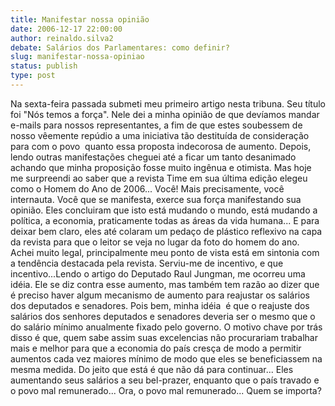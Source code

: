 ```yaml
---
title: Manifestar nossa opinião
date: 2006-12-17 22:00:00
author: reinaldo.silva2
debate: Salários dos Parlamentares: como definir?
slug: manifestar-nossa-opiniao
status: publish 
type: post
---
```


Na sexta-feira passada submeti meu primeiro artigo nesta tribuna. Seu título foi "Nós temos a força". Nele dei a minha opinião de que devíamos mandar e-mails para nossos representantes, a fim de que estes soubessem de nosso vêemente repúdio a uma iniciativa tão destituída de consideração para com o povo  quanto essa proposta indecorosa de aumento. Depois, lendo outras manifestações cheguei até a ficar um tanto desanimado achando que minha proposição fosse muito ingênua e otimista. Mas hoje me surpreendi ao saber que a revista Time em sua última edição elegeu como o Homem do Ano de 2006... Você! Mais precisamente, você internauta. Você que se manifesta, exerce sua força manifestando sua opinião. Eles concluiram que isto está mudando o mundo, está mudando a política, a economia, praticamente todas as áreas da vida humana... E para deixar bem claro, eles até colaram um pedaço de plástico reflexivo na capa da revista para que o leitor se veja no lugar da foto do homem do ano. Achei muito legal, principalmente meu ponto de vista está em sintonia com a tendência destacada pela revista. Serviu-me de incentivo, e que incentivo...Lendo o artigo do Deputado Raul Jungman, me ocorreu uma idéia. Ele se diz contra esse aumento, mas também tem razão ao dizer que é preciso haver algum mecanismo de aumento para reajustar os salários dos deputados e senadores. Pois bem, minha idéia  é que o reajuste dos salários dos senhores deputados e senadores deveria ser o mesmo que o do salário mínimo anualmente fixado pelo governo. O motivo chave por trás disso é que, quem sabe assim suas excelencias não procurariam trabalhar mais e melhor para que a economia do país cresça de modo a permitir  aumentos cada vez maiores mínimo de modo que eles se beneficiassem na mesma medida. Do jeito que está é que não dá para continuar... Eles aumentando seus salários a seu bel-prazer, enquanto que o país travado e o povo mal remunerado... Ora, o povo mal remunerado... Quem se importa?
